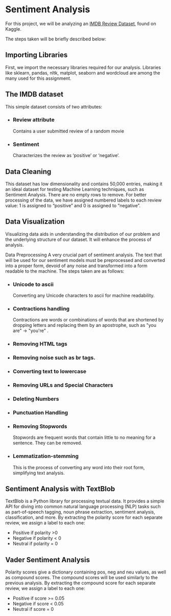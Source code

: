 # Sentiment Analysis

For this project, we will be analyzing an [IMDB Review Dataset](https://www.kaggle.com/datasets/lakshmi25npathi/imdb-dataset-of-50k-movie-reviews), found on Kaggle.

The steps taken will be briefly described below:

## Importing Libraries

First, we import the necessary libraries required for our analysis. Libraries like sklearn, pandas, nltk, matplot, seaborn and wordcloud are among the many used for this assignment.

## The IMDB dataset
This simple dataset consists of two attributes:
- ### Review attribute
  Contains a user submitted review of a random movie
- ### Sentiment
  Characterizes the review as ‘positive’ or ‘negative’.

## Data Cleaning
This dataset has low dimensionality and contains 50,000 entries, making it an ideal dataset for testing Machine Learning techniques, such as Sentiment Analysis.
There are no empty rows to remove. For better processing of the data, we have assigned numbered labels to each review value: 1 is assigned to “positive” and 0 is assigned to “negative”.

## Data Visualization
Visualizing data aids in understanding the distribution of our problem and the underlying structure of our dataset. It will enhance the process of analysis.

Data Preprocessing
A very crucial part of sentiment analysis. The text that will be used for our sentiment models must be preprocessed and converted into a proper form, devoid of any noise and transformed into a form readable to the machine.
The steps taken are as follows:

- ### Unicode to ascii
  Converting any Unicode characters to ascii for machine readability.
- ### Contractions handling
  Contractions are words or combinations of words that are shortened by dropping letters and replacing them by an apostrophe, such as "you are" -> "you're" .
- ### Removing HTML tags
- ### Removing noise such as br tags.
- ### Converting text to lowercase
- ### Removing URLs and Special Characters
- ### Deleting Numbers
- ### Punctuation Handling
- ### Removing Stopwords
  Stopwords are frequent words that contain little to no meaning for a sentence. They can be removed.
- ### Lemmatization-stemming
  This is the process of converting any word into their root form, simplifying text analysis.

## Sentiment Analysis with TextBlob
TextBlob is a Python library for processing textual data. It provides a simple API for diving into common natural language processing (NLP) tasks such as part-of-speech tagging, noun phrase extraction, sentiment analysis, classification, and more.
By extracting the polarity score for each separate review, we assign a label to each one:

- Positive if polarity >0
- Negative if polarity < 0
- Neutral if polarity = 0

## Vader Sentiment Analysis
Polarity scores give a dictionary containing pos, neg and neu values, as well as compound scores. The compound scores will be used similarly to the previous analysis.
By extracting the compound score for each separate review, we assign a label to each one:

- Positive if score >= 0.05
- Negative if score < 0.05
- Neutral if score = 0
